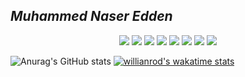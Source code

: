 ## ***Muhammed Naser Edden***

<p align="center">
     <img src="https://img.shields.io/badge/-HTML-orange">
     <img src="https://img.shields.io/badge/-CSS-blue">
     <img src="https://img.shields.io/badge/-SASS-CD6799">
     <img src="https://img.shields.io/badge/-JavaScript-yellow" />
     <img src="https://img.shields.io/badge/-Bootstrap-blueviolet" />
     <img src="https://img.shields.io/badge/-Wordpress-lightgrey" />
     <img src="https://img.shields.io/badge/-PHP-blue" />
     <img src="https://img.shields.io/badge/-Laravel-red">
</p>

![Anurag's GitHub stats](https://github-readme-stats.vercel.app/api?username=mhamdNaser&show_icons=true&theme=transparent)
[![willianrod's wakatime stats](https://github-readme-stats.vercel.app/api/wakatime?username=mhamdNaser)](https://github.com/anuraghazra/github-readme-stats)


